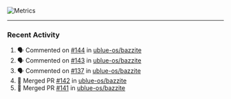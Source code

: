 ![Metrics](https://metrics.lecoq.io/KyleGospo?template=classic&base=header%2C%20activity%2C%20community%2C%20repositories%2C%20metadata&base.indepth=false&base.hireable=false&base.skip=false&config.timezone=America%2FLos_Angeles)

---
### Recent Activity
<!--START_SECTION:activity-->
1. 🗣 Commented on [#144](https://github.com/ublue-os/bazzite/issues/144#issuecomment-1678028489) in [ublue-os/bazzite](https://github.com/ublue-os/bazzite)
2. 🗣 Commented on [#143](https://github.com/ublue-os/bazzite/pull/143#issuecomment-1677465807) in [ublue-os/bazzite](https://github.com/ublue-os/bazzite)
3. 🗣 Commented on [#137](https://github.com/ublue-os/bazzite/issues/137#issuecomment-1676793542) in [ublue-os/bazzite](https://github.com/ublue-os/bazzite)
4. 🎉 Merged PR [#142](https://github.com/ublue-os/bazzite/pull/142) in [ublue-os/bazzite](https://github.com/ublue-os/bazzite)
5. 🎉 Merged PR [#141](https://github.com/ublue-os/bazzite/pull/141) in [ublue-os/bazzite](https://github.com/ublue-os/bazzite)
<!--END_SECTION:activity-->

